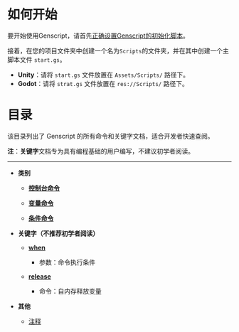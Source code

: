# 如何开始

要开始使用Genscript，请首先[正确设置Genscript的初始化脚本](/GenScriptInitialization/README.md)。

接着，在您的项目文件夹中创建一个名为`Scripts`的文件夹，并在其中创建一个主脚本文件 `start.gs`。

- **Unity**：请将 `start.gs` 文件放置在 `Assets/Scripts/` 路径下。
- **Godot**：请将 `strat.gs` 文件放置在 `res://Scripts/` 路径下。

# 目录  

该目录列出了 Genscript 的所有命令和关键字文档，适合开发者快速查阅。  

**注**：**关键字**文档专为具有编程基础的用户编写，不建议初学者阅读。

---
  
* **类别**  
  
  * **[控制台命令](Category/Console.md)**
    
  * **[变量命令](Category/Variable.md)**  
    
  * **[条件命令](Category/Condition.md)**  
    
* **关键字（不推荐初学者阅读）**
  
  * **[when](KeyWords/when.md)**

    * 参数：命令执行条件

  * **[release](KeyWords/release.md)**

    * 命令：自内存释放变量

* **其他**

    * [注释](Others/Comment.md)